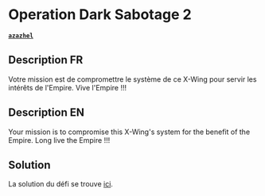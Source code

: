 # Operation Dark Sabotage 2

[**`azazhel`**](https://github.com/azazhe1)

## Description FR

Votre mission est de compromettre le système de ce X-Wing pour servir les intérêts de l'Empire.
Vive l'Empire !!!

## Description EN

Your mission is to compromise this X-Wing's system for the benefit of the Empire.
Long live the Empire !!!

## Solution

La solution du défi se trouve [ici](solution/).